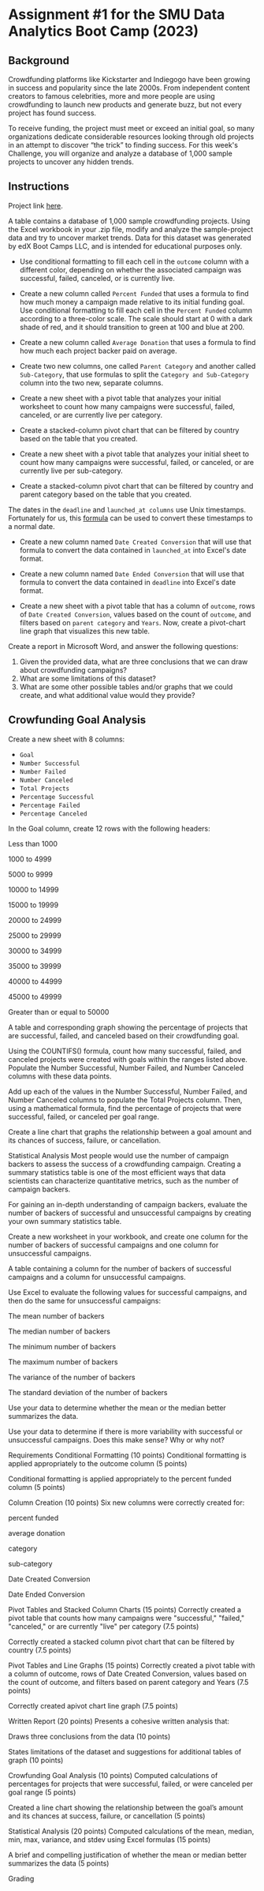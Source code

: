 # Assignment #1 for the SMU Data Analytics Boot Camp (2023)

## Background

Crowdfunding platforms like Kickstarter and Indiegogo have been growing in success and popularity since the late 2000s. From independent content creators to famous celebrities, more and more people are using crowdfunding to launch new products and generate buzz, but not every project has found success.

To receive funding, the project must meet or exceed an initial goal, so many organizations dedicate considerable resources looking through old projects in an attempt to discover “the trick” to finding success. For this week's Challenge, you will organize and analyze a database of 1,000 sample projects to uncover any hidden trends.

## Instructions

Project link [here](https://static.bc-edx.com/data/dl-1-2/m1/lms/starter/Starter_Code.zip).

A table contains a database of 1,000 sample crowdfunding projects. Using the Excel workbook in your .zip file, modify and analyze the sample-project data and try to uncover market trends. Data for this dataset was generated by edX Boot Camps LLC, and is intended for educational purposes only.

- Use conditional formatting to fill each cell in the `outcome` column with a different color, depending on whether the associated campaign was successful, failed, canceled, or is currently live.

- Create a new column called `Percent Funded` that uses a formula to find how much money a campaign made relative to its initial funding goal. Use conditional formatting to fill each cell in the `Percent Funded` column according to a three-color scale. The scale should start at 0 with a dark shade of red, and it should transition to green at 100 and blue at 200.

- Create a new column called `Average Donation` that uses a formula to find how much each project backer paid on average.

- Create two new columns, one called `Parent Category` and another called `Sub-Category`, that use formulas to split the `Category and Sub-Category` column into the two new, separate columns.

- Create a new sheet with a pivot table that analyzes your initial worksheet to count how many campaigns were successful, failed, canceled, or are currently live per category.

- Create a stacked-column pivot chart that can be filtered by country based on the table that you created.

- Create a new sheet with a pivot table that analyzes your initial sheet to count how many campaigns were successful, failed, or canceled, or are currently live per sub-category.

- Create a stacked-column pivot chart that can be filtered by country and parent category based on the table that you created.

The dates in the `deadline` and `launched_at columns` use Unix timestamps. Fortunately for us, this [formula](https://www.extendoffice.com/documents/excel/2473-excel-timestamp-to-date.html) can be used to convert these timestamps to a normal date.

- Create a new column named `Date Created Conversion` that will use that formula to convert the data contained in `launched_at` into Excel's date format.

- Create a new column named `Date Ended Conversion` that will use that formula to convert the data contained in `deadline` into Excel's date format.

- Create a new sheet with a pivot table that has a column of `outcome`, rows of `Date Created Conversion`, values based on the count of `outcome`, and filters based on `parent category` and `Years`. Now, create a pivot-chart line graph that visualizes this new table.

Create a report in Microsoft Word, and answer the following questions:

1. Given the provided data, what are three conclusions that we can draw about crowdfunding campaigns?
2. What are some limitations of this dataset?
3. What are some other possible tables and/or graphs that we could create, and what additional value would they provide?

## Crowfunding Goal Analysis

Create a new sheet with 8 columns:

- `Goal`
- `Number Successful`
- `Number Failed`
- `Number Canceled`
- `Total Projects`
- `Percentage Successful`
- `Percentage Failed`
- `Percentage Canceled`

In the Goal column, create 12 rows with the following headers:

Less than 1000

1000 to 4999

5000 to 9999

10000 to 14999

15000 to 19999

20000 to 24999

25000 to 29999

30000 to 34999

35000 to 39999

40000 to 44999

45000 to 49999

Greater than or equal to 50000

A table and corresponding graph showing the percentage of projects that are successful, failed, and canceled based on their crowdfunding goal.

Using the COUNTIFS() formula, count how many successful, failed, and canceled projects were created with goals within the ranges listed above. Populate the Number Successful, Number Failed, and Number Canceled columns with these data points.

Add up each of the values in the Number Successful, Number Failed, and Number Canceled columns to populate the Total Projects column. Then, using a mathematical formula, find the percentage of projects that were successful, failed, or canceled per goal range.

Create a line chart that graphs the relationship between a goal amount and its chances of success, failure, or cancellation.

Statistical Analysis
Most people would use the number of campaign backers to assess the success of a crowdfunding campaign. Creating a summary statistics table is one of the most efficient ways that data scientists can characterize quantitative metrics, such as the number of campaign backers.

For gaining an in-depth understanding of campaign backers, evaluate the number of backers of successful and unsuccessful campaigns by creating your own summary statistics table.

Create a new worksheet in your workbook, and create one column for the number of backers of successful campaigns and one column for unsuccessful campaigns.

A table containing a column for the number of backers of successful campaigns and a column for unsuccessful campaigns.

Use Excel to evaluate the following values for successful campaigns, and then do the same for unsuccessful campaigns:

The mean number of backers

The median number of backers

The minimum number of backers

The maximum number of backers

The variance of the number of backers

The standard deviation of the number of backers

Use your data to determine whether the mean or the median better summarizes the data.

Use your data to determine if there is more variability with successful or unsuccessful campaigns. Does this make sense? Why or why not?

Requirements
Conditional Formatting (10 points)
Conditional formatting is applied appropriately to the outcome column (5 points)

Conditional formatting is applied appropriately to the percent funded column (5 points)

Column Creation (10 points)
Six new columns were correctly created for:

percent funded

average donation

category

sub-category

Date Created Conversion

Date Ended Conversion

Pivot Tables and Stacked Column Charts (15 points)
Correctly created a pivot table that counts how many campaigns were "successful," "failed," "canceled," or are currently "live" per category (7.5 points)

Correctly created a stacked column pivot chart that can be filtered by country (7.5 points)

Pivot Tables and Line Graphs (15 points)
Correctly created a pivot table with a column of outcome, rows of Date Created Conversion, values based on the count of outcome, and filters based on parent category and Years (7.5 points)

Correctly created apivot chart line graph (7.5 points)

Written Report (20 points)
Presents a cohesive written analysis that:

Draws three conclusions from the data (10 points)

States limitations of the dataset and suggestions for additional tables of graph (10 points)

Crowfunding Goal Analysis (10 points)
Computed calculations of percentages for projects that were successful, failed, or were canceled per goal range (5 points)

Created a line chart showing the relationship between the goal’s amount and its chances at success, failure, or cancellation (5 points)

Statistical Analysis (20 points)
Computed calculations of the mean, median, min, max, variance, and stdev using Excel formulas (15 points)

A brief and compelling justification of whether the mean or median better summarizes the data (5 points)

Grading
